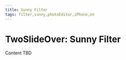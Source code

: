 ```yaml
---
title: Sunny Filter
tags: filter,sunny,photoEditor,iPhone,en
---
```


# TwoSlideOver: Sunny Filter

Content TBD
